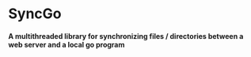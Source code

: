 # SyncGo

#### A multithreaded library for synchronizing files / directories between a web server and a local go program
